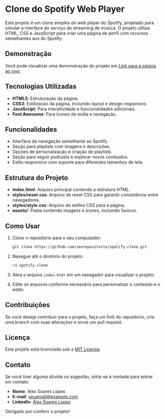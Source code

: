 # Clone do Spotify Web Player

Este projeto é um clone simples do web player do Spotify, projetado para simular a interface do serviço de streaming de música. O projeto utiliza HTML, CSS e JavaScript para criar uma página de perfil com recursos semelhantes aos do Spotify.

## Demonstração

Você pode visualizar uma demonstração do projeto em [Link para a página ao vivo](https://seulink.com).

## Tecnologias Utilizadas

- **HTML5**: Estruturação da página.
- **CSS3**: Estilização da página, incluindo layout e design responsivo.
- **JavaScript**: Para interatividade e funcionalidades adicionais.
- **Font Awesome**: Para ícones de mídia e navegação.

## Funcionalidades

- Interface de navegação semelhante ao Spotify.
- Seção para playlists com imagens e descrições.
- Opções de personalização e criação de playlists.
- Seção para seguir podcasts e explorar novos conteúdos.
- Estilo responsivo com suporte para diferentes tamanhos de tela.

## Estrutura do Projeto

- **index.html**: Arquivo principal contendo a estrutura HTML.
- **styles/reset.css**: Arquivo de reset CSS para garantir consistência entre navegadores.
- **styles/style.css**: Arquivo de estilos CSS para a página.
- **assets/**: Pasta contendo imagens e ícones, incluindo favicon.

## Como Usar

1. Clone o repositório para o seu computador:

    ```bash
    git clone https://github.com/seurepositorio/spotify-clone.git
    ```

2. Navegue até o diretório do projeto:

    ```bash
    cd spotify-clone
    ```

3. Abra o arquivo `index.html` em um navegador para visualizar o projeto.

4. Edite os arquivos conforme necessário para personalizar o conteúdo e o estilo.

## Contribuições

Se você deseja contribuir para o projeto, faça um fork do repositório, crie uma branch com suas alterações e envie um pull request.

## Licença

Este projeto está licenciado sob a [MIT License](LICENSE).

## Contato

Se você tiver alguma dúvida ou sugestão, sinta-se à vontade para entrar em contato:

- **Nome**: Alex Soares Lopes
- **E-mail**: seuemail@example.com
- **LinkedIn**: [Alex Soares Lopes](https://www.linkedin.com/in/alex-soares-lopes-448b79226/)

Obrigado por conferir o projeto!
